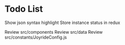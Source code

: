 # Todo List

Show json syntax highlight
Store instance status in redux

Review src/components
Review src/data
Review src/constants/JoyrideConfig.js